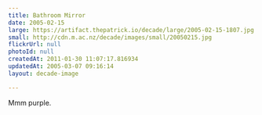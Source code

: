 ```yaml
---
title: Bathroom Mirror
date: 2005-02-15
large: https://artifact.thepatrick.io/decade/large/2005-02-15-1807.jpg
small: http://cdn.m.ac.nz/decade/images/small/20050215.jpg
flickrUrl: null
photoId: null
createdAt: 2011-01-30 11:07:17.816934
updatedAt: 2005-03-07 09:16:14
layout: decade-image

---
```

Mmm purple.
